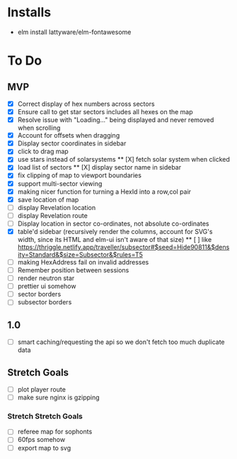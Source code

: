 # Installs

* elm install lattyware/elm-fontawesome

# To Do

## MVP
* [X] Correct display of hex numbers across sectors
* [X] Ensure call to get star sectors includes all hexes on the map
* [X] Resolve issue with "Loading..." being displayed and never removed when scrolling
* [X] Account for offsets when dragging
* [X] Display sector coordinates in sidebar
* [X] click to drag map
* [X] use stars instead of solarsystems
** [X] fetch solar system when clicked
* [X] load list of sectors
** [X] display sector name in sidebar
* [X] fix clipping of map to viewport boundaries
* [X] support multi-sector viewing
* [X] making nicer function for turning a HexId into a row,col pair
* [X] save location of map
* [ ] display Revelation location
* [ ] display Revelation route
* [ ] Display location in sector co-ordinates, not absolute co-ordinates
* [X] table'd sidebar (recursively render the columns, account for SVG's width, since its HTML and elm-ui isn't aware of that size)
** [ ] like https://thriggle.netlify.app/traveller/subsector#$seed=Hide90811&$density=Standard&$size=Subsector&$rules=T5
* [ ] making HexAddress fail on invalid addresses
* [ ] Remember position between sessions
* [ ] render neutron star
* [ ] prettier ui somehow
* [ ] sector borders
* [ ] subsector borders

## 1.0
* [ ] smart caching/requesting the api so we don't fetch too much duplicate data

## Stretch Goals
* [ ] plot player route
* [ ] make sure nginx is gzipping

### Stretch Stretch Goals

* [ ] referee map for sophonts
* [ ] 60fps somehow
* [ ] export map to svg
